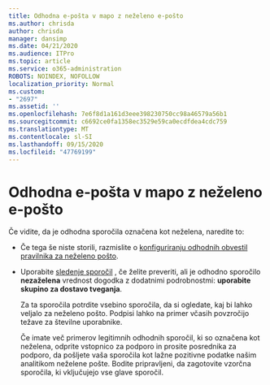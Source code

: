 ```yaml
---
title: Odhodna e-pošta v mapo z neželeno e-pošto
ms.author: chrisda
author: chrisda
manager: dansimp
ms.date: 04/21/2020
ms.audience: ITPro
ms.topic: article
ms.service: o365-administration
ROBOTS: NOINDEX, NOFOLLOW
localization_priority: Normal
ms.custom:
- "2697"
ms.assetid: ''
ms.openlocfilehash: 7e6f8d1a161d3eee398230750cc98a46579a56b1
ms.sourcegitcommit: c6692ce0fa1358ec3529e59ca0ecdfdea4cdc759
ms.translationtype: MT
ms.contentlocale: sl-SI
ms.lasthandoff: 09/15/2020
ms.locfileid: "47769199"
---
```

# <a name="outbound-email-to-junk-email-folder"></a>Odhodna e-pošta v mapo z neželeno e-pošto

Če vidite, da je odhodna sporočila označena kot neželena, naredite to:

- Če tega še niste storili, razmislite o [konfiguriranju odhodnih obvestil pravilnika za neželeno pošto](https://docs.microsoft.com/microsoft-365/security/office-365-security/configure-the-outbound-spam-policy).

- Uporabite [sledenje sporočil](https://docs.microsoft.com/microsoft-365/security/office-365-security/message-trace-scc) , če želite preveriti, ali je odhodno sporočilo **nezaželena** vrednost dogodka z dodatnimi podrobnostmi: **uporabite skupino za dostavo tveganja**.

  Za ta sporočila potrdite vsebino sporočila, da si ogledate, kaj bi lahko veljalo za neželeno pošto. Podpisi lahko na primer včasih povzročijo težave za številne uporabnike.

  Če imate več primerov legitimnih odhodnih sporočil, ki so označena kot neželena, odprite vstopnico za podporo in prosite posrednika za podporo, da pošljete vaša sporočila kot lažne pozitivne podatke našim analitikom neželene pošte. Bodite pripravljeni, da zagotovite vzorčna sporočila, ki vključujejo vse glave sporočil.
